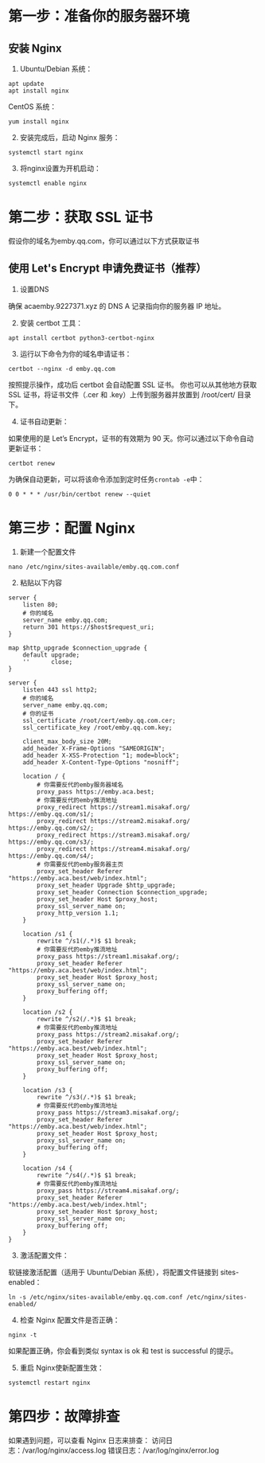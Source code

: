 # 第一步：准备你的服务器环境
## 安装 Nginx
1. Ubuntu/Debian 系统：
```
apt update
apt install nginx
```
CentOS 系统：
```
yum install nginx
```
2. 安装完成后，启动 Nginx 服务：
```
systemctl start nginx
```
3. 将nginx设置为开机启动：
```
systemctl enable nginx
```
# 第二步：获取 SSL 证书
假设你的域名为emby.qq.com，你可以通过以下方式获取证书
## 使用 Let's Encrypt 申请免费证书（推荐）
1. 设置DNS

确保 acaemby.9227371.xyz 的 DNS A 记录指向你的服务器 IP 地址。

2. 安装 certbot 工具：
```
apt install certbot python3-certbot-nginx
```
3. 运行以下命令为你的域名申请证书：
```
certbot --nginx -d emby.qq.com
```
按照提示操作，成功后 certbot 会自动配置 SSL 证书。
你也可以从其他地方获取 SSL 证书，将证书文件（.cer 和 .key）上传到服务器并放置到 /root/cert/ 目录下。

4. 证书自动更新：

如果使用的是 Let’s Encrypt，证书的有效期为 90 天。你可以通过以下命令自动更新证书：
```
certbot renew
```
为确保自动更新，可以将该命令添加到定时任务`crontab -e`中：
```
0 0 * * * /usr/bin/certbot renew --quiet
```

# 第三步：配置 Nginx
1. 新建一个配置文件
```
nano /etc/nginx/sites-available/emby.qq.com.conf
```
2. 粘贴以下内容
```
server {
    listen 80;
    # 你的域名
    server_name emby.qq.com;
    return 301 https://$host$request_uri;
}

map $http_upgrade $connection_upgrade {
    default upgrade;
    ''      close;
}

server {
    listen 443 ssl http2;
    # 你的域名
    server_name emby.qq.com;
    # 你的证书
    ssl_certificate /root/cert/emby.qq.com.cer;
    ssl_certificate_key /root/emby.qq.com.key;

    client_max_body_size 20M;
    add_header X-Frame-Options "SAMEORIGIN";
    add_header X-XSS-Protection "1; mode=block";
    add_header X-Content-Type-Options "nosniff";

    location / {
        # 你需要反代的emby服务器域名
        proxy_pass https://emby.aca.best;
        # 你需要反代的emby推流地址
        proxy_redirect https://stream1.misakaf.org/ https://emby.qq.com/s1/;
        proxy_redirect https://stream2.misakaf.org/ https://emby.qq.com/s2/;
        proxy_redirect https://stream3.misakaf.org/ https://emby.qq.com/s3/;
        proxy_redirect https://stream4.misakaf.org/ https://emby.qq.com/s4/;
        # 你需要反代的emby服务器主页
        proxy_set_header Referer "https://emby.aca.best/web/index.html"; 
        proxy_set_header Upgrade $http_upgrade; 
        proxy_set_header Connection $connection_upgrade;
        proxy_set_header Host $proxy_host; 
        proxy_ssl_server_name on; 
        proxy_http_version 1.1;
    }

    location /s1 {
        rewrite ^/s1(/.*)$ $1 break;
        # 你需要反代的emby推流地址
        proxy_pass https://stream1.misakaf.org/;
        proxy_set_header Referer "https://emby.aca.best/web/index.html";
        proxy_set_header Host $proxy_host;
        proxy_ssl_server_name on;
        proxy_buffering off;
    }

    location /s2 {
        rewrite ^/s2(/.*)$ $1 break;
        # 你需要反代的emby推流地址
        proxy_pass https://stream2.misakaf.org/;
        proxy_set_header Referer "https://emby.aca.best/web/index.html";
        proxy_set_header Host $proxy_host;
        proxy_ssl_server_name on;
        proxy_buffering off;
    }

    location /s3 {
        rewrite ^/s3(/.*)$ $1 break;
        # 你需要反代的emby推流地址
        proxy_pass https://stream3.misakaf.org/;
        proxy_set_header Referer "https://emby.aca.best/web/index.html";
        proxy_set_header Host $proxy_host;
        proxy_ssl_server_name on;
        proxy_buffering off;
    }

    location /s4 {
        rewrite ^/s4(/.*)$ $1 break;
        # 你需要反代的emby推流地址
        proxy_pass https://stream4.misakaf.org/;
        proxy_set_header Referer "https://emby.aca.best/web/index.html";
        proxy_set_header Host $proxy_host;
        proxy_ssl_server_name on;
        proxy_buffering off;
    }
}

```

3. 激活配置文件：

软链接激活配置（适用于 Ubuntu/Debian 系统），将配置文件链接到 sites-enabled：
```
ln -s /etc/nginx/sites-available/emby.qq.com.conf /etc/nginx/sites-enabled/
```

4. 检查 Nginx 配置文件是否正确：
```
nginx -t
```
如果配置正确，你会看到类似 syntax is ok 和 test is successful 的提示。

5. 重启 Nginx使新配置生效：
```
systemctl restart nginx

```

# 第四步：故障排查

如果遇到问题，可以查看 Nginx 日志来排查：
访问日志：/var/log/nginx/access.log
错误日志：/var/log/nginx/error.log

